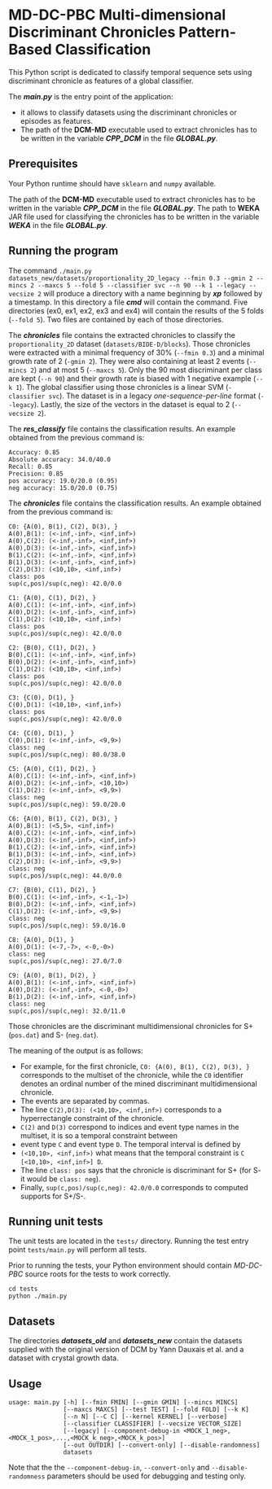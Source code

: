 # MD-DC-PBC Multi-dimensional Discriminant Chronicles Pattern-Based Classification

This Python script is dedicated to classify temporal sequence sets 
using discriminant chronicle as features of a global classifier. 

The **_main.py_** is the entry point of the application: 
- it allows to classify datasets using the discriminant chronicles or episodes as features. 
- The path of the **DCM-MD** executable used to extract chronicles has to be written in the variable **_CPP_DCM_** in the file **_GLOBAL.py_**. 

## Prerequisites

Your Python runtime should have `sklearn` and `numpy` available.

The path of the **DCM-MD** executable used to extract chronicles has to be written in the variable **_CPP_DCM_** in the file **_GLOBAL.py_**. 
The path to **WEKA** JAR file used for classifying the chronicles has to be written in the variable **_WEKA_** in the file **_GLOBAL.py_**. 

## Running the program 

The command `./main.py datasets_new/datasets/proportionality_2D_legacy --fmin 0.3 --gmin 2 --mincs 2 --maxcs 5 --fold 5 --classifier svc --n 90 --k 1 --legacy --vecsize 2` will produce a directory with a name beginning by **_xp_** followed by a timestamp. 
In this directory a file **_cmd_** will contain the command. 
Five directories (ex0, ex1, ex2, ex3 and ex4) will contain the results of the 5 folds (`--fold 5`). 
Two files are contained by each of those directories.

The **_chronicles_** file contains the extracted chronicles to classify the `proportionality_2D` dataset (`datasets/BIDE-D/blocks`). 
Those chronicles were extracted with a minimal frequency of 30% (`--fmin 0.3`) and a minimal growth rate of 2 (`-gmin 2`). 
They were also containing at least 2 events (`--mincs 2`) and at most 5 (`--maxcs 5`). 
Only the 90 most discriminant per class are kept (`--n 90`) and their growth rate is biased with 1 negative example (`--k 1`). 
The global classifier using those chronicles is a linear SVM (`-classifier svc`). 
The dataset is in a legacy *one-sequence-per-line* format (`--legacy`).
Lastly, the size of the vectors in the dataset is equal to 2 (`--vecsize 2`).

The **_res\_classify_** file contains the classification results. 
An example obtained from the previous command is: 

```
Accuracy: 0.85
Absolute accuracy: 34.0/40.0
Recall: 0.85
Precision: 0.85
pos accuracy: 19.0/20.0 (0.95)
neg accuracy: 15.0/20.0 (0.75)
```

The **_chronicles_** file contains the classification results. 
An example obtained from the previous command is:

```
C0: {A(0), B(1), C(2), D(3), }
A(0),B(1): (<-inf,-inf>, <inf,inf>)
A(0),C(2): (<-inf,-inf>, <inf,inf>)
A(0),D(3): (<-inf,-inf>, <inf,inf>)
B(1),C(2): (<-inf,-inf>, <inf,inf>)
B(1),D(3): (<-inf,-inf>, <inf,inf>)
C(2),D(3): (<10,10>, <inf,inf>)
class: pos
sup(c,pos)/sup(c,neg): 42.0/0.0

C1: {A(0), C(1), D(2), }
A(0),C(1): (<-inf,-inf>, <inf,inf>)
A(0),D(2): (<-inf,-inf>, <inf,inf>)
C(1),D(2): (<10,10>, <inf,inf>)
class: pos
sup(c,pos)/sup(c,neg): 42.0/0.0

C2: {B(0), C(1), D(2), }
B(0),C(1): (<-inf,-inf>, <inf,inf>)
B(0),D(2): (<-inf,-inf>, <inf,inf>)
C(1),D(2): (<10,10>, <inf,inf>)
class: pos
sup(c,pos)/sup(c,neg): 42.0/0.0

C3: {C(0), D(1), }
C(0),D(1): (<10,10>, <inf,inf>)
class: pos
sup(c,pos)/sup(c,neg): 42.0/0.0

C4: {C(0), D(1), }
C(0),D(1): (<-inf,-inf>, <9,9>)
class: neg
sup(c,pos)/sup(c,neg): 80.0/38.0

C5: {A(0), C(1), D(2), }
A(0),C(1): (<-inf,-inf>, <inf,inf>)
A(0),D(2): (<-inf,-inf>, <10,10>)
C(1),D(2): (<-inf,-inf>, <9,9>)
class: neg
sup(c,pos)/sup(c,neg): 59.0/20.0

C6: {A(0), B(1), C(2), D(3), }
A(0),B(1): (<5,5>, <inf,inf>)
A(0),C(2): (<-inf,-inf>, <inf,inf>)
A(0),D(3): (<-inf,-inf>, <inf,inf>)
B(1),C(2): (<-inf,-inf>, <inf,inf>)
B(1),D(3): (<-inf,-inf>, <inf,inf>)
C(2),D(3): (<-inf,-inf>, <9,9>)
class: neg
sup(c,pos)/sup(c,neg): 44.0/0.0

C7: {B(0), C(1), D(2), }
B(0),C(1): (<-inf,-inf>, <-1,-1>)
B(0),D(2): (<-inf,-inf>, <inf,inf>)
C(1),D(2): (<-inf,-inf>, <9,9>)
class: neg
sup(c,pos)/sup(c,neg): 59.0/16.0

C8: {A(0), D(1), }
A(0),D(1): (<-7,-7>, <-0,-0>)
class: neg
sup(c,pos)/sup(c,neg): 27.0/7.0

C9: {A(0), B(1), D(2), }
A(0),B(1): (<-inf,-inf>, <inf,inf>)
A(0),D(2): (<-inf,-inf>, <-0,-0>)
B(1),D(2): (<-inf,-inf>, <inf,inf>)
class: neg
sup(c,pos)/sup(c,neg): 32.0/11.0
```

Those chronicles are the discriminant multidimensional chronicles for S+ (`pos.dat`) and S- (`neg.dat`).

The meaning of the output is as follows:
- For example, for the first chronicle, `C0: {A(0), B(1), C(2), D(3), }` corresponds to the multiset of the chronicle,
while the `C0` identifier denotes an ordinal number of the mined discriminant multidimensional chronicle.
- The events are separated by commas.
- The line `C(2),D(3): (<10,10>, <inf,inf>)` corresponds to a hyperrectangle constraint of the chronicle.
- `C(2)` and `D(3)` correspond to indices and event type names in the multiset, it is so a temporal constraint between
- event type `C` and event type `D`. The temporal interval is defined by
- `(<10,10>, <inf,inf>)` what means that the temporal constraint is `C [<10,10>, <inf,inf>] D`.
- The line `class: pos` says that the chronicle is discriminant for S+ (for S- it would be `class: neg`).
- Finally, `sup(c,pos)/sup(c,neg): 42.0/0.0` corresponds to computed supports for S+/S-.

## Running unit tests

The unit tests are located in the `tests/` directory. Running the test
entry point `tests/main.py` will perform all tests.

Prior to running the tests, your Python environment should contain *MD-DC-PBC*
source roots for the tests to work correctly.

```
cd tests
python ./main.py
```

## Datasets

The directories **_datasets_old_** and **_datasets_new_** contain the datasets supplied with the original version of DCM
by Yann Dauxais et al. and a dataset with crystal growth data.

## Usage

```
usage: main.py [-h] [--fmin FMIN] [--gmin GMIN] [--mincs MINCS]
               [--maxcs MAXCS] [--test TEST] [--fold FOLD] [--k K]
               [--n N] [--C C] [--kernel KERNEL] [--verbose]
               [--classifier CLASSIFIER] [--vecsize VECTOR_SIZE]
               [--legacy] [--component-debug-in <MOCK_1_neg>,<MOCK_1_pos>,...,<MOCK_k_neg>,<MOCK_k_pos>]
               [--out OUTDIR] [--convert-only] [--disable-randomness]
               datasets
```

Note that the the `--component-debug-in`, `--convert-only` and `--disable-randomness` parameters should be used for debugging and testing only.
